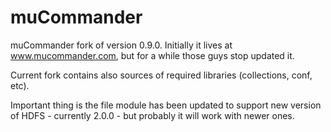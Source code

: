 muCommander
===========

muCommander fork of version 0.9.0. Initially it lives at www.mucommander.com, 
but for a while those guys stop updated it.

Current fork contains also sources of required libraries (collections, conf, etc).

Important thing is the file module has been updated to support new version of HDFS - 
currently 2.0.0 - but probably it will work with newer ones. 
